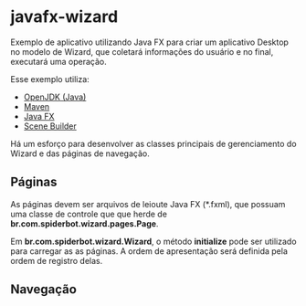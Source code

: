 # javafx-wizard

Exemplo de aplicativo utilizando Java FX para criar um aplicativo Desktop no modelo de Wizard, que coletará informações do usuário e no final, executará uma operação.

Esse exemplo utiliza:

* [OpenJDK (Java)](https://openjdk.java.net/)
* [Maven](https://maven.apache.org/)
* [Java FX](https://openjfx.io/)
* [Scene Builder](https://gluonhq.com/products/scene-builder/)

Há um esforço para desenvolver as classes principais de gerenciamento do Wizard e das páginas de navegação.

## Páginas

As páginas devem ser arquivos de leioute Java FX (*.fxml), que possuam uma classe de controle que
que herde de **br.com.spiderbot.wizard.pages.Page**.

Em **br.com.spiderbot.wizard.Wizard**, o método **initialize** pode ser utilizado para carregar
as as páginas. A ordem de apresentação será definida pela ordem de registro delas.

## Navegação

